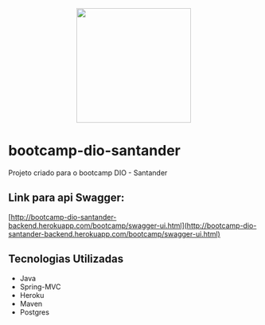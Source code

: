 <div align="center">
  <a href="https://www.oracle.com/java/technologies/javase-downloads.html">
    <img src="https://go.java/oce/assets/images/CONT9BB45F30C47F489B91D36198A6449A06/native/jc06-java-logo.png" width="230">
  </a>
</div>

# bootcamp-dio-santander
Projeto criado para o bootcamp DIO - Santander


## Link para api Swagger:
[http://bootcamp-dio-santander-backend.herokuapp.com/bootcamp/swagger-ui.html](http://bootcamp-dio-santander-backend.herokuapp.com/bootcamp/swagger-ui.html)

## Tecnologias Utilizadas

- Java
- Spring-MVC
- Heroku
- Maven
- Postgres
